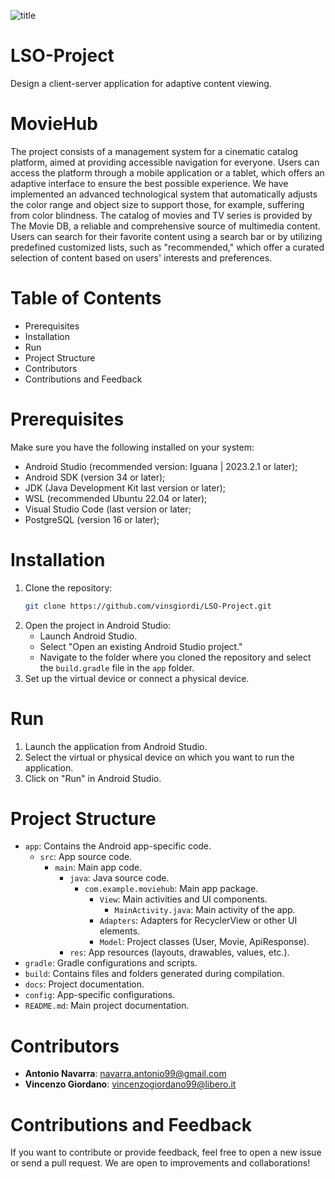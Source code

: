 
![title](https://github.com/vinsgiordi/LSO-Project/assets/75014356/0818ff81-a12e-4947-98b8-95ade6676e86)

# LSO-Project
Design a client-server application for adaptive content viewing.

# MovieHub
The project consists of a management system for a cinematic catalog platform, aimed at providing accessible navigation for everyone. Users can access the platform through a mobile application or a tablet, which offers an adaptive interface to ensure the best possible experience. We have implemented an advanced technological system that automatically adjusts the color range and object size to support those, for example, suffering from color blindness.
The catalog of movies and TV series is provided by The Movie DB, a reliable and comprehensive source of multimedia content. Users can search for their favorite content using a search bar or by utilizing predefined customized lists, such as "recommended," which offer a curated selection of content based on users' interests and preferences.

# Table of Contents
- Prerequisites
- Installation
- Run
- Project Structure
- Contributors
- Contributions and Feedback

# Prerequisites
Make sure you have the following installed on your system:
- Android Studio (recommended version: Iguana | 2023.2.1 or later);
- Android SDK (version 34 or later);
- JDK (Java Development Kit last version or later);
- WSL (recommended Ubuntu 22.04 or later);
- Visual Studio Code (last version or later;
- PostgreSQL (version 16 or later);

# Installation
1. Clone the repository:
    ```bash
    git clone https://github.com/vinsgiordi/LSO-Project.git
    ```
2. Open the project in Android Studio:
    - Launch Android Studio.
    - Select "Open an existing Android Studio project."
    - Navigate to the folder where you cloned the repository and select the `build.gradle` file in the `app` folder.
3. Set up the virtual device or connect a physical device.

# Run
1. Launch the application from Android Studio.
2. Select the virtual or physical device on which you want to run the application.
3. Click on "Run" in Android Studio.

# Project Structure
- `app`: Contains the Android app-specific code.
  - `src`: App source code.
    - `main`: Main app code.
      - `java`: Java source code.
        - `com.example.moviehub`: Main app package.
          - `View`: Main activities and UI components.
            - `MainActivity.java`: Main activity of the app.
          - `Adapters`: Adapters for RecyclerView or other UI elements.
          - `Model`: Project classes (User, Movie, ApiResponse).
      - `res`: App resources (layouts, drawables, values, etc.).
- `gradle`: Gradle configurations and scripts.
- `build`: Contains files and folders generated during compilation.
- `docs`: Project documentation.
- `config`: App-specific configurations.
- `README.md`: Main project documentation.

# Contributors
- **Antonio Navarra**: navarra.antonio99@gmail.com
- **Vincenzo Giordano**: vincenzogiordano99@libero.it

# Contributions and Feedback
If you want to contribute or provide feedback, feel free to open a new issue or send a pull request. We are open to improvements and collaborations!
